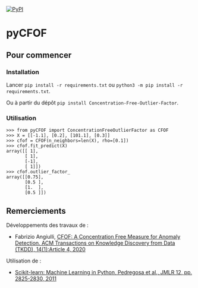 [![PyPI](https://github.com/luk-f/pyCFOF/actions/workflows/python-publish.yml/badge.svg)](https://github.com/luk-f/pyCFOF/actions/workflows/python-publish.yml)

# pyCFOF

## Pour commencer

### Installation

Lancer `pip install -r requirements.txt` ou `python3 -m pip install -r requirements.txt`.

Ou à partir du dépôt `pip install Concentration-Free-Outlier-Factor`.

### Utilisation

    >>> from pyCFOF import ConcentrationFreeOutlierFactor as CFOF
    >>> X = [[-1.1], [0.2], [101.1], [0.3]]
    >>> cfof = CFOF(n_neighbors=len(X), rho=[0.1])
    >>> cfof.fit_predict(X)
    array([[ 1],
           [ 1],
           [-1],
           [ 1]])
    >>> cfof.outlier_factor_
    array([[0.75],
           [0.5 ],
           [1.  ],
           [0.5 ]])

## Remerciements

Développements des travaux de :
 - Fabrizio Angiulli, [CFOF: A Concentration Free Measure for Anomaly Detection. ACM Transactions on Knowledge Discovery from Data (TKDD), 14(1):Article 4, 2020](https://dl.acm.org/doi/abs/10.1145/3362158)


Utilisation de :
 - [Scikit-learn: Machine Learning in Python, Pedregosa et al., JMLR 12, pp. 2825-2830, 2011](https://scikit-learn.org/stable/index.html)

